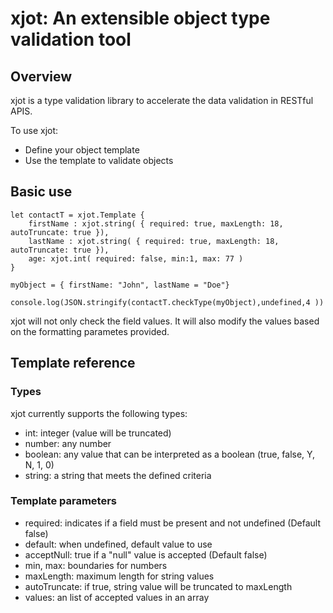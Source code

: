 # xjot: An extensible object type validation tool

##  Overview 

xjot is a type validation library to accelerate the data validation in RESTful APIS.

To use xjot:

  * Define your object template
  * Use the template to validate objects

## Basic use

    let contactT = xjot.Template {
        firstName : xjot.string( { required: true, maxLength: 18, autoTruncate: true }),
        lastName : xjot.string( { required: true, maxLength: 18, autoTruncate: true }),
        age: xjot.int( required: false, min:1, max: 77 )
    }    

    myObject = { firstName: "John", lastName = "Doe"}

    console.log(JSON.stringify(contactT.checkType(myObject),undefined,4 ))

xjot will not only check the field values. It will also modify the values based on the formatting parametes provided.

## Template reference

### Types

xjot currently supports the following types:

* int: integer (value will be truncated)
* number: any number
* boolean: any value that can be interpreted as a boolean (true, false, Y, N, 1, 0)
* string: a string that meets the defined criteria

### Template parameters

* required: indicates if a field must be present and not undefined (Default false)
* default: when undefined, default value to use
* acceptNull: true if a "null" value is accepted (Default false)
* min, max: boundaries for numbers
* maxLength: maximum length for string values
* autoTruncate: if true, string value will be truncated to maxLength
* values: an list of accepted values in an array